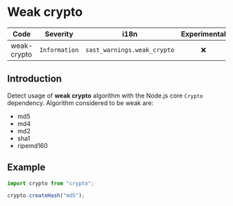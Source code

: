 # Weak crypto

| Code | Severity | i18n | Experimental |
| --- | --- | --- | :-: |
| weak-crypto | `Information` | `sast_warnings.weak_crypto` | ❌ | 

## Introduction

Detect usage of **weak crypto** algorithm with the Node.js core `Crypto` dependency. Algorithm considered to be weak are:

- md5
- md4
- md2
- sha1
- ripemd160

## Example

```js
import crypto from "crypto";

crypto.createHash("md5");
```
